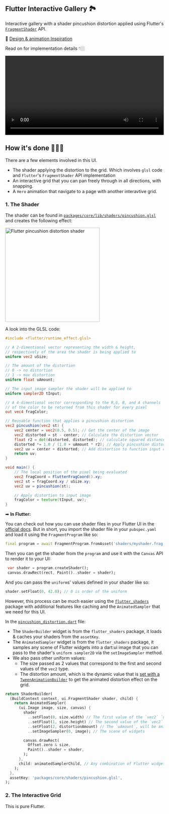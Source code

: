 ## Flutter Interactive Gallery 🏞️
Interactive gallery with a shader pincushion distortion applied using Flutter's [`FragmentShader`](https://docs.flutter.dev/development/ui/advanced/shaders) API.

🎨 [Design & animation Inspiration](https://twitter.com/slavakornilov/status/1592055393844625409)

Read on for implementation details 👇🏼

<video width="100%" src="https://user-images.githubusercontent.com/50345358/230723114-01abce58-18ef-47cb-8880-98c44d289054.mp4" alt="Flutter interactive gallery with shaders"></video>

## How it's done 👩🏻‍💻

There are a few elements involved in this UI.
* The shader applying the distortion to the grid. Which involves `glsl` code and `Flutter`'s `FragmentShader` API implementation
* An interactive grid that you can pan freely through in all directions, with snapping.
* A `Hero` animation that navigate to a page with another interavtive grid.

### 1. The Shader

The shader can be found in [`packages/core/lib/shaders/pincushion.glsl`](https://github.com/Roaa94/flutter-world-of-shaders/blob/main/packages/core/lib/shaders/pincushion.glsl) and creates the following effect:

<img width="300" alt="Flutter pincushion distortion shader" src="https://user-images.githubusercontent.com/50345358/230726841-1c8d18a0-78eb-4933-8e3a-8cb535efae9f.gif" />

A look into the GLSL code:

```glsl
#include <flutter/runtime_effect.glsl>

// A 2-dimentional vector representing the width & height,
// respectively of the area the shader is being applied to
uniform vec2 uSize;

// The amount of the distortion
// 0 -> no distortion
// 1 -> max distortion
uniform float uAmount;

// The input image sampler the shader will be applied to
uniform sampler2D tInput;

// A 4-dimentional vector corresponding to the R,G, B, and A channels
// of the color to be returned from this shader for every pixel
out vec4 fragColor;

// Reusable function that applies a pincushion distortion
vec2 pincushion(vec2 st) {
    vec2 center = vec2(0.5, 0.5); // Get the center of the image
    vec2 distorted = st - center; // Calculate the distortion vector
    float r2 = dot(distorted, distorted); // calculate squared distance from center
    distorted *= 1.0 / (1.0 + uAmount * r2); // Apply pincushion distortion with input amount strength
    vec2 uv = center + distorted; // Add distortion to function input coordinates
    return uv;
}

void main() {
    // The local position of the pixel being evaluated
    vec2 fragCoord = FlutterFragCoord().xy;
    vec2 st = fragCoord.xy / uSize.xy;
    vec2 uv = pincushion(st);

    // Apply distortion to input image
    fragColor = texture(tInput, uv);
}
```

➡ **In Flutter:**

You can check out how you can use shader files in your Flutter UI in the [official docs](https://docs.flutter.dev/development/ui/advanced/shaders). But in short, you import the shader file in your `pubspec.yaml` and load it using the `FragmentProgram` like so:

```dart
final program = await FragmentProgram.fromAsset('shaders/myshader.frag');
```

Then you can get the shader from the `program` and use it with the `Canvas` API to render it to your UI:
```dart
 var shader = program.createShader();
 canvas.drawRect(rect, Paint()..shader = shader);
 ```

And you can pass the `uniform`s' values defined in your shader like so:
```dart
shader.setFloat(0, 42.0); // 0 is order of the uniform
```

However, this process can be much easier using the [`flutter_shaders`](https://pub.dev/packages/flutter_shaders) package with additional features like caching and the `AnimatedSampler` that we need for this UI.

In the [`pincushion_distortion.dart`](https://github.com/Roaa94/flutter-world-of-shaders/blob/main/packages/core/lib/src/distortions/pincushion_distortion.dart) file:

* The `ShaderBuilder` widget is from the `flutter_shaders` package, it loads & caches your shaders from the `assetKey`.
* The `AnimatedSampler` widget is from the `flutter_shaders` package, it samples any scene of Flutter widgets into a dart:ui image that you can pass to the shader's `uniform sampler2D` via the `setImageSampler` method.
* We also pass other uniform values:
   * The size passed as 2 values that correspond to the first and second values of the `vec2` type.
   * The distortion amount, which is the dynamic value that is [set with a `TweenAnimationBuilder`](https://github.com/Roaa94/flutter-world-of-shaders/blob/main/examples/interactive_gallery/lib/widgets/distorted_interactive_grid.dart#L114) to get the animated distortion effect on the grid.

```dart
return ShaderBuilder(
  (BuildContext context, ui.FragmentShader shader, child) {
    return AnimatedSampler(
      (ui.Image image, size, canvas) {
        shader
          ..setFloat(0, size.width) // The first value of the `vec2` `uSize` uniform
          ..setFloat(1, size.height) // The second value of the `vec2` `uSize` uniform
          ..setFloat(2, distortionAmount) // The `uAmount`, will be animated
          ..setImageSampler(0, image); // The scene of widgets

        canvas.drawRect(
          Offset.zero & size,
          Paint()..shader = shader,
        );
      },
      child: animatedSamplerChild, // Any combination of Flutter widgets
    );
  },
  assetKey: 'packages/core/shaders/pincushion.glsl',
);
```

### 2. The Interactive Grid
This is pure Flutter.


